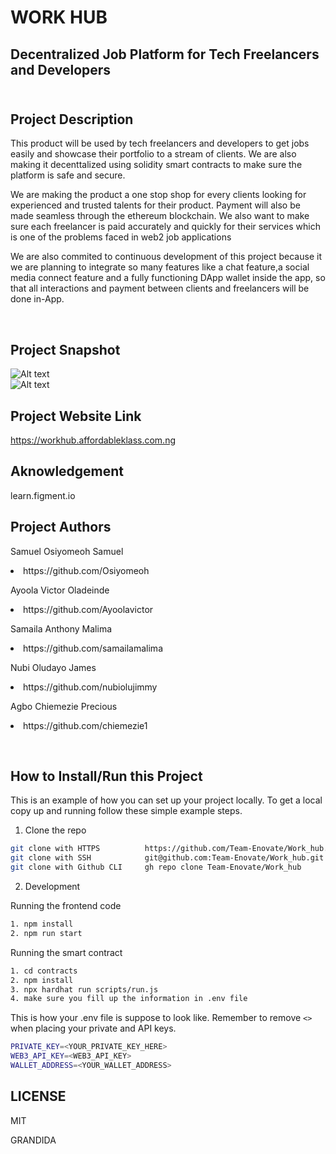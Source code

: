# WORK HUB <br>
## Decentralized Job Platform for Tech Freelancers and Developers <br> <br>
## Project Description <br>
<p>This product will be used by tech freelancers and developers to get jobs easily and showcase their portfolio to a stream of clients. We are also making it decenttalized using solidity smart contracts to make sure the platform is safe and secure. </p>
<p>We are making the product a one stop shop for every clients looking for experienced and trusted talents for their product. Payment will also be made seamless through the ethereum blockchain. We also want to make sure each freelancer is paid accurately and quickly for their services which is one of the problems faced in web2 job applications </p>
<p>We are also commited to continuous development of this project because it we are planning to integrate so many features like a chat feature,a social media connect feature and a fully functioning DApp wallet inside the app, so that all interactions and payment between clients and freelancers will be done in-App.  </p> <br>

## Project Snapshot <br>
![Alt text](https://drive.google.com/uc?export=view&id=1Z4eMJhFwYdiykOKKsi8TiJH0YODB7nAl "Optional title")
<br>
![Alt text](https://drive.google.com/uc?export=view&id=1RL9WmhICnBJDwGgIN5Qk-Rq_2hqXh7Om "Optional title")<br>



## Project Website Link <br>

https://workhub.affordableklass.com.ng

## Aknowledgement <br>

learn.figment.io


## Project Authors <br>
<p>Samuel Osiyomeoh Samuel <li>https://github.com/Osiyomeoh </li>
  </p>
<p>Ayoola Victor Oladeinde <li>https://github.com/Ayoolavictor  </li> </p>
<p>Samaila Anthony Malima <li>https://github.com/samailamalima </li> </p>
<p>Nubi Oludayo James  <li>https://github.com/nubiolujimmy    </li></p>
<p>Agbo Chiemezie Precious <li> https://github.com/chiemezie1  </li>   </p><br>

## How to Install/Run this Project <br>

This is an example of how you can set up your project locally. To get a local copy up and running follow these simple example steps.

1. Clone the repo

```sh
git clone with HTTPS          https://github.com/Team-Enovate/Work_hub.git
git clone with SSH            git@github.com:Team-Enovate/Work_hub.git
git clone with Github CLI     gh repo clone Team-Enovate/Work_hub
```
2. Development

Running the frontend code

```sh
1. npm install
2. npm run start
```

Running the smart contract

```sh
1. cd contracts
2. npm install
3. npx hardhat run scripts/run.js
4. make sure you fill up the information in .env file
```

This is how your .env file is suppose to look like. Remember to remove `<>` when placing your private and API keys.

```sh
PRIVATE_KEY=<YOUR_PRIVATE_KEY_HERE>
WEB3_API_KEY=<WEB3_API_KEY>
WALLET_ADDRESS=<YOUR_WALLET_ADDRESS>
```


## LICENSE <br>
<p>MIT </p>
<p>GRANDIDA</p>


 


